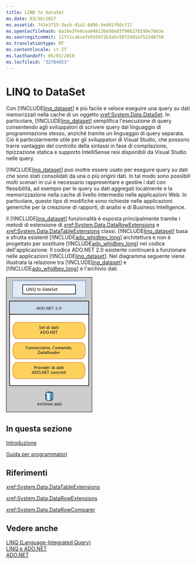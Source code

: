 ```yaml
---
title: LINQ to DataSet
ms.date: 03/30/2017
ms.assetid: 743e3755-3ecb-45a2-8d9b-9ed41f0dcf17
ms.openlocfilehash: 8a16e3fe0cea04813be50a83f906170199e78e3e
ms.sourcegitcommit: 11f11ca6cefe555972b3a5c99729d1a7523d8f50
ms.translationtype: MT
ms.contentlocale: it-IT
ms.lasthandoff: 05/03/2018
ms.locfileid: "32764853"
---
```

# <a name="linq-to-dataset"></a>LINQ to DataSet
Con [!INCLUDE[linq_dataset](../../../../includes/linq-dataset-md.md)] è più facile e veloce eseguire una query su dati memorizzati nella cache di un oggetto <xref:System.Data.DataSet>. In particolare, [!INCLUDE[linq_dataset](../../../../includes/linq-dataset-md.md)] semplifica l'esecuzione di query consentendo agli sviluppatori di scrivere query dal linguaggio di programmazione stesso, anziché tramite un linguaggio di query separata. Ciò è particolarmente utile per gli sviluppatori di Visual Studio, che possono trarre vantaggio del controllo della sintassi in fase di compilazione, tipizzazione statica e supporto IntelliSense resi disponibili da Visual Studio nelle query.  
  
 [!INCLUDE[linq_dataset](../../../../includes/linq-dataset-md.md)] può inoltre essere usato per eseguire query su dati che sono stati consolidati da una o più origini dati. In tal modo sono possibili molti scenari in cui è necessario rappresentare e gestire i dati con flessibilità, ad esempio per le query su dati aggregati localmente e la memorizzazione nella cache di livello intermedio nelle applicazioni Web. In particolare, questo tipo di modifiche sono richieste nelle applicazioni generiche per la creazione di rapporti, di analisi e di Business Intelligence.  
  
 Il [!INCLUDE[linq_dataset](../../../../includes/linq-dataset-md.md)] funzionalità è esposta principalmente tramite i metodi di estensione di <xref:System.Data.DataRowExtensions> e <xref:System.Data.DataTableExtensions> classi. [!INCLUDE[linq_dataset](../../../../includes/linq-dataset-md.md)] basa e sfrutta esistenti [!INCLUDE[ado_whidbey_long](../../../../includes/ado-whidbey-long-md.md)] architettura e non è progettato per sostituire [!INCLUDE[ado_whidbey_long](../../../../includes/ado-whidbey-long-md.md)] nel codice dell'applicazione. Il codice ADO.NET 2.0 esistente continuerà a funzionare nelle applicazioni [!INCLUDE[linq_dataset](../../../../includes/linq-dataset-md.md)]. Nel diagramma seguente viene illustrata la relazione tra [!INCLUDE[linq_dataset](../../../../includes/linq-dataset-md.md)] e  [!INCLUDE[ado_whidbey_long](../../../../includes/ado-whidbey-long-md.md)] e l'archivio dati.  
  
 ![LINQ to DataSet è basato sul Provider ADO.NET](../../../../docs/framework/data/adonet/media/linqtodataset.gif "LINQtoDataSet")  
  
## <a name="in-this-section"></a>In questa sezione  
 [Introduzione](../../../../docs/framework/data/adonet/getting-started-linq-to-dataset.md)  
  
 [Guida per programmatori](../../../../docs/framework/data/adonet/programming-guide-linq-to-dataset.md)  
  
## <a name="reference"></a>Riferimenti  
 <xref:System.Data.DataTableExtensions>  
  
 <xref:System.Data.DataRowExtensions>  
  
 <xref:System.Data.DataRowComparer>  
  
## <a name="see-also"></a>Vedere anche  
 [LINQ (Language-Integrated Query)](http://msdn.microsoft.com/library/a73c4aec-5d15-4e98-b962-1274021ea93d)  
 [LINQ e ADO.NET](../../../../docs/framework/data/adonet/linq-and-ado-net.md)  
 [ADO.NET](../../../../docs/framework/data/adonet/index.md)
